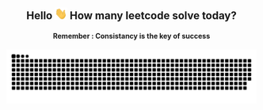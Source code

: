 <div align="center">
<h2 align="center">Hello <img width="25" src="https://github.com/rajesh-gole/resourses/blob/main/img/waving.gif"> How many leetcode solve today?</h2>
<h4 align="center">Remember : Consistancy is the key of success</h4>
</div>

<div align="center">
  <a href="https://github.com/rajesh-gole">
  <img  src="https://github.com/rajesh-gole/resourses/blob/main/img/grid-snake.svg"
       alt="snake" /></a>
</div>
